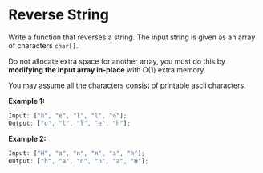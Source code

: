# Reverse String

Write a function that reverses a string. The input string is given as an array of characters `char[]`.

Do not allocate extra space for another array, you must do this by **modifying the input array in-place** with O(1) extra memory.

You may assume all the characters consist of printable ascii characters.

**Example 1:**

```javascript
Input: ["h", "e", "l", "l", "o"];
Output: ["o", "l", "l", "e", "h"];
```

**Example 2:**

```javascript
Input: ["H", "a", "n", "n", "a", "h"];
Output: ["h", "a", "n", "n", "a", "H"];
```
